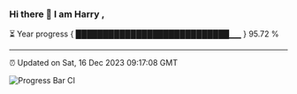 ### Hi there 👋 I am Harry , 

⏳ Year progress { ████████████████████████████▁▁ } 95.72 %

---

⏰ Updated on Sat, 16 Dec 2023 09:17:08 GMT

![Progress Bar CI](https://github.com/duykhang68/duykhang68/workflows/Progress%20Bar%20CI/badge.svg)
